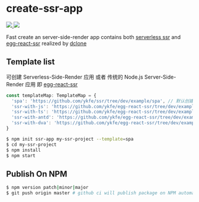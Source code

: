 # create-ssr-app

<a href="https://github.com/zhangyuang/create-ssr-app/actions">
  <img src="https://github.com/zhangyuang/create-ssr-app/workflows/CI/badge.svg"/>
</a>
<a href="https://codecov.io/gh/zhangyuang/create-ssr-app">
  <img src="https://codecov.io/gh/zhangyuang/create-ssr-app/branch/master/graph/badge.svg?token=TW0NOTDU39"/>
</a>  

Fast create an server-side-render app contains both [serverless ssr](https://github.com/ykfe/ssr) and [egg-react-ssr](https://github.com/ykfe/egg-react-ssr/) realized by [dclone](https://github.com/ykfe/dclone)

## Template list

可创建 Serverless-Side-Render 应用 或者 传统的 Node.js Server-Side-Render 应用 即 [egg-react-ssr](https://github.com/ykfe/egg-react-ssr/)

```js
const templateMap: TemplateMap = {
  'spa': 'https://github.com/ykfe/ssr/tree/dev/example/spa', // 默认创建 serverless-ssr 应用
  'ssr-with-js': 'https://github.com/ykfe/egg-react-ssr/tree/dev/example/ssr-with-js',
  'ssr-with-ts': 'https://github.com/ykfe/egg-react-ssr/tree/dev/example/ssr-with-ts',
  'ssr-with-antd': 'https://github.com/ykfe/egg-react-ssr/tree/dev/example/ssr-with-antd',
  'ssr-with-dva': 'https://github.com/ykfe/egg-react-ssr/tree/dev/example/ssr-with-dva'
}
```

```bash
$ npm init ssr-app my-ssr-project --template=spa
$ cd my-ssr-project
$ npm install
$ npm start
```

## Publish On NPM

```bash
$ npm version patch|minor|major
$ git push origin master # github ci will publish package on NPM automatically
```
